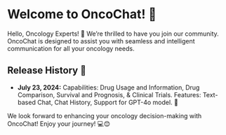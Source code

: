 # Welcome to OncoChat! 🌟

Hello, Oncology Experts! 👋 We’re thrilled to have you join our community. OncoChat is designed to assist you with seamless and intelligent communication for all your oncology needs.

## Release History 🔗

- **July 23, 2024:** Capabilities: Drug Usage and Information, Drug Comparison, Survival and Prognosis, & Clinical Trials. Features: Text-based Chat, Chat History, Support for GPT-4o model. 📘

We look forward to enhancing your oncology decision-making with OncoChat! Enjoy your journey! 💻😊


